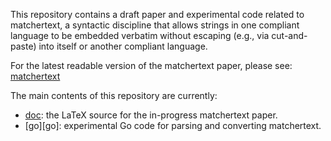 This repository contains a draft paper and experimental code
related to matchertext, a syntactic discipline that allows
strings in one compliant language to be embedded verbatim without escaping
(e.g., via cut-and-paste) into itself or another compliant language.

For the latest readable version of the matchertext paper,
please see: [matchertext](https://bford.info/pub/lang/matchertext/)

The main contents of this repository are currently:

* [doc](doc): the LaTeX source for the in-progress matchertext paper.
* [go][go]: experimental Go code for parsing and converting matchertext.

